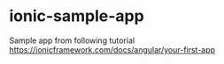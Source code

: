 # ionic-sample-app
Sample app from following tutorial https://ionicframework.com/docs/angular/your-first-app

